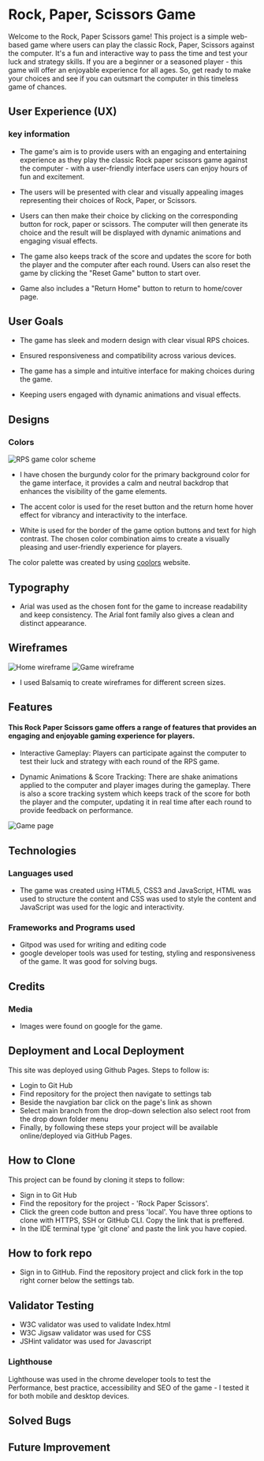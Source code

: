 # Rock, Paper, Scissors Game  

 Welcome to the Rock, Paper Scissors game! This project is a simple web-based game where users can play the classic Rock, Paper, Scissors against the computer. It's a fun and interactive way to pass the time and test your luck and strategy skills. If you are a beginner or a seasoned player - this game will offer an enjoyable experience for all ages. So, get ready to make your choices and see if you can outsmart the computer in this timeless game of chances.  

## User Experience (UX) 

### key information 

- The game's aim is to provide users with an engaging and entertaining experience as they play the classic Rock paper scissors game against the computer - with a user-friendly interface users can enjoy hours of fun and excitement.  

- The users will be presented with clear and visually appealing images representing their choices of Rock, Paper, or Scissors. 

- Users can then make their choice by clicking on the corresponding button for rock, paper or scissors. The computer will then generate its choice and the result will be displayed with dynamic animations and engaging visual effects.  

- The game also keeps track of the score and updates the score for both the player and the computer after each round. Users can also reset the game by clicking the "Reset Game" button to start over. 

- Game also includes a "Return Home" button to return to home/cover page. 

## User Goals 

- The game has sleek and modern design with clear visual RPS choices. 

- Ensured responsiveness and compatibility across various devices. 

- The game has a simple and intuitive interface for making choices during the game. 

- Keeping users engaged with dynamic animations and visual effects. 


## Designs  

### Colors 
![RPS game color scheme](/Documentation%20/RPS-ColorPalette.png)
- I have chosen the burgundy color for the primary background color for the game interface, it provides a calm and neutral backdrop that enhances the visibility of the game elements. 

- The accent color is used for the reset button and the return home hover effect for vibrancy and interactivity to the interface. 

- White is used for the border of the game option buttons and text for high contrast. The chosen color combination aims to create a visually pleasing and user-friendly experience for players.  

The color palette was created by using [coolors](/Documentation%20/RPS-ColorPalette.png) website.

## Typography  

- Arial was used as the chosen font for the game to increase readability and keep consistency. The Arial font family also gives a clean and distinct appearance.  

## Wireframes 
![Home wireframe](/Documentation%20/wireframe-rps-home.png)
![Game wireframe](/Documentation%20/wireframe-rps-game.png)
- I used Balsamiq to create wireframes for different screen sizes.
## Features 

#### This Rock Paper Scissors game offers a range of features that provides an engaging and enjoyable gaming experience for players. 

- Interactive Gameplay: Players can participate against the computer to test their luck and strategy with each round of the RPS game.  

- Dynamic Animations & Score Tracking: There are shake animations applied to the computer and player images during the gameplay. There is also a score tracking system which keeps track of the score for both the player and the computer, updating it in real time after each round to provide feedback on performance. 

![Game page](/Documentation%20/RPS-Gamepage.png)

## Technologies 
### Languages used

- The game was created using HTML5, CSS3 and JavaScript, HTML was used to structure the content and CSS was used to style the content and JavaScript was used for the logic and interactivity. 

### Frameworks and Programs used

- Gitpod was used for writing and editing code
- google developer tools was used for testing, styling and responsiveness of the game. It was good for solving bugs. 

## Credits
### Media 

- Images were found on google for the game. 

## Deployment and Local Deployment 
This site was deployed using Github Pages.
Steps to follow is:
* Login to Git Hub
* Find repository for the project then navigate to settings tab
* Beside the navgiation bar click on the page's link as shown
* Select main branch from the drop-down selection also select root from the drop down folder menu
* Finally, by following these steps your project will be available online/deployed via GitHub Pages.
## How to Clone 
This project can be found by cloning it steps to follow:
* Sign in to Git Hub
* Find the repository for the project - 'Rock Paper Scissors'.
* Click the green code button and press 'local'. You have three options to clone with HTTPS, SSH or GitHub CLI. Copy the link that is preffered. 
* In the IDE terminal type 'git clone' and paste the link you have copied.

## How to fork repo
* Sign in to GitHub. Find the repository project and click fork in the top right corner below the settings tab. 
## Validator Testing 
- W3C validator was used to validate Index.html
- W3C Jigsaw validator was used for CSS
- JSHint validator was used for Javascript  
### Lighthouse
Lighthouse was used in the chrome developer tools to test the Performance, best practice, accessibility and SEO of the game - I tested it for both mobile and desktop devices.  

## Solved Bugs

## Future Improvement 

